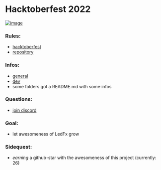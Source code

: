 # Hacktoberfest 2022

[![image](https://user-images.githubusercontent.com/28861537/194193732-e78eebb0-7e7f-456e-855f-b14fb54914c6.png)](https://hacktoberfest.com/)

### Rules:

- [hacktoberfest](https://hacktoberfest.com/participation/)
- [repository](https://github.com/YeonV/LedFx-Frontend-v2/blob/main/README.md#rules)

### Infos:

- [general](https://github.com/YeonV/LedFx-Frontend-v2)
- [dev](https://yeonv.github.io/LedFx-Frontend-v2/docs/?path=/story/bladebook-getting-started--page)
- some folders got a README.md with some infos

### Questions:

- [join discord](https://discord.gg/nyMeUR8C)

### Goal:

- let awesomeness of LedFx grow

### Sidequest:

- _earning_ a github-star with the awesomeness of this project (currently: 26)
